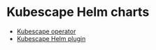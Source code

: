 # Kubescape Helm charts

* [Kubescape operator](charts/kubescape-operator/README.md)
* [Kubescape Helm plugin](helm-kubescape/README.md)
